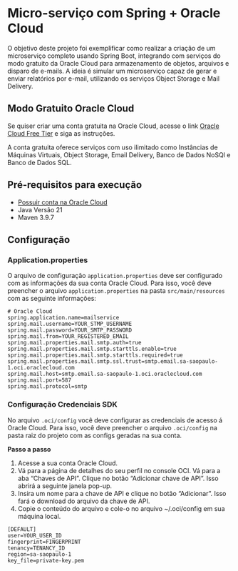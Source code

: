 # Micro-serviço com Spring + Oracle Cloud
O objetivo deste projeto foi exemplificar como realizar a criação de um microserviço completo usando Spring Boot, integrando com serviços do modo gratuito da Oracle Cloud para armazenamento de objetos, arquivos e disparo de e-mails. A ideia é simular um microserviço capaz de gerar e enviar relatórios por e-mail, utilizando os serviços Object Storage e Mail Delivery.

## Modo Gratuito Oracle Cloud

Se quiser criar uma conta gratuita na Oracle Cloud, acesse o link [Oracle Cloud Free Tier](https://social.ora.cl/60049HoAk) e siga as instruções. 

A conta gratuita oferece serviços com uso ilimitado como Instâncias de Máquinas Virtuais, Object Storage, Email Delivery, Banco de Dados NoSQl e Banco de Dados SQL.

## Pré-requisitos para execução
* [Possuir conta na Oracle Cloud](https://social.ora.cl/60049HoAk)
* Java Versão 21
* Maven 3.9.7

## Configuração

### Application.properties

O arquivo de configuração `application.properties` deve ser configurado com as informações da sua conta Oracle Cloud. Para isso, você deve preencher o arquivo `application.properties` na pasta `src/main/resources` com as seguinte informações:

```properties
# Oracle Cloud  
spring.application.name=mailservice
spring.mail.username=YOUR_STMP_USERNAME
spring.mail.password=YOUR_SMTP_PASSWORD
spring.mail.from=YOUR_REGISTERED_EMAIL
spring.mail.properties.mail.smtp.auth=true
spring.mail.properties.mail.smtp.starttls.enable=true
spring.mail.properties.mail.smtp.starttls.required=true
spring.mail.properties.mail.smtp.ssl.trust=smtp.email.sa-saopaulo-1.oci.oraclecloud.com
spring.mail.host=smtp.email.sa-saopaulo-1.oci.oraclecloud.com
spring.mail.port=587
spring.mail.protocol=smtp
```

### Configuração Credenciais SDK

No arquivo `.oci/config` você deve configurar as credenciais de acesso á Oracle Cloud. Para isso, você deve preencher o arquivo `.oci/config` na pasta raiz do projeto com as configs geradas na sua conta. 

**Passo a passo**

1.	Acesse a sua conta Oracle Cloud.
2. Vá para a página de detalhes do seu perfil no console OCI. Vá para a aba “Chaves de API”. Clique no botão “Adicionar chave de API”. Isso abrirá a seguinte janela pop-up.
3.	Insira um nome para a chave de API e clique no botão “Adicionar”. Isso fará o download do arquivo da chave de API.
4.	Copie o conteúdo do arquivo e cole-o no arquivo ~/.oci/config em sua máquina local.

```properties
[DEFAULT]
user=YOUR_USER_ID
fingerprint=FINGERPRINT
tenancy=TENANCY_ID
region=sa-saopaulo-1
key_file=private-key.pem
```
